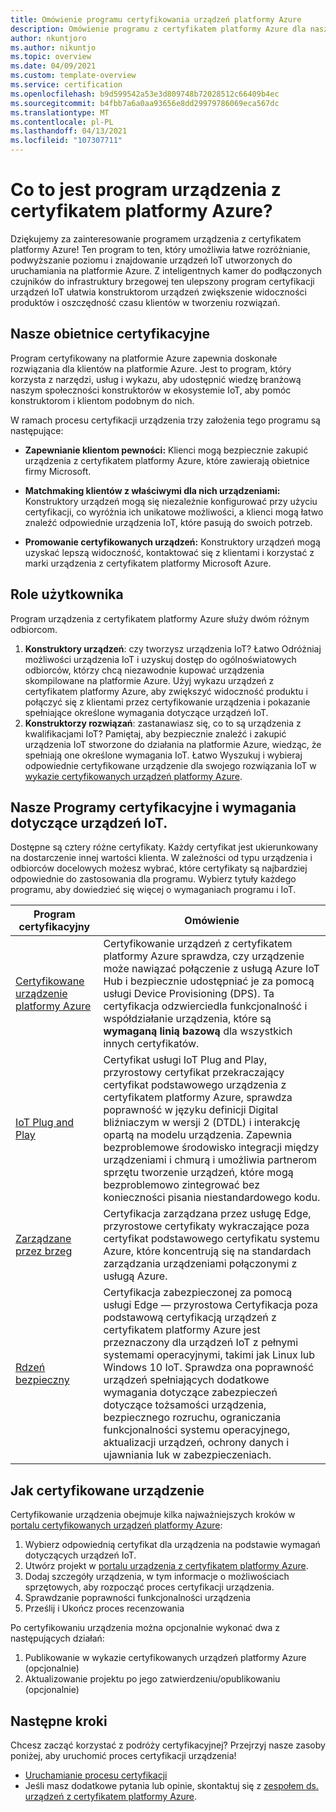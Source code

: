 ```yaml
---
title: Omówienie programu certyfikowania urządzeń platformy Azure
description: Omówienie programu z certyfikatem platformy Azure dla naszych partnerów i klientów. Użyj tych zasobów, aby uruchomić proces certyfikacji urządzenia. Dowiedz się, jak certyfikowane urządzenie — od wymagań dotyczących urządzeń IoT w celu opublikowania urządzenia.
author: nkuntjoro
ms.author: nikuntjo
ms.topic: overview
ms.date: 04/09/2021
ms.custom: template-overview
ms.service: certification
ms.openlocfilehash: b9d599542a53e3d809748b72028512c66409b4ec
ms.sourcegitcommit: b4fbb7a6a0aa93656e8dd29979786069eca567dc
ms.translationtype: MT
ms.contentlocale: pl-PL
ms.lasthandoff: 04/13/2021
ms.locfileid: "107307711"
---
```

# <a name="what-is-the-azure-certified-device-program"></a>Co to jest program urządzenia z certyfikatem platformy Azure?

Dziękujemy za zainteresowanie programem urządzenia z certyfikatem platformy Azure! Ten program to ten, który umożliwia łatwe rozróżnianie, podwyższanie poziomu i znajdowanie urządzeń IoT utworzonych do uruchamiania na platformie Azure. Z inteligentnych kamer do podłączonych czujników do infrastruktury brzegowej ten ulepszony program certyfikacji urządzeń IoT ułatwia konstruktorom urządzeń zwiększenie widoczności produktów i oszczędność czasu klientów w tworzeniu rozwiązań.

## <a name="our-certification-promise"></a>Nasze obietnice certyfikacyjne

Program certyfikowany na platformie Azure zapewnia doskonałe rozwiązania dla klientów na platformie Azure. Jest to program, który korzysta z narzędzi, usług i wykazu, aby udostępnić wiedzę branżową naszym społeczności konstruktorów w ekosystemie IoT, aby pomóc konstruktorom i klientom podobnym do nich.

W ramach procesu certyfikacji urządzenia trzy założenia tego programu są następujące:

- **Zapewnianie klientom pewności:** Klienci mogą bezpiecznie zakupić urządzenia z certyfikatem platformy Azure, które zawierają obietnice firmy Microsoft.

- **Matchmaking klientów z właściwymi dla nich urządzeniami:** Konstruktory urządzeń mogą się niezależnie konfigurować przy użyciu certyfikacji, co wyróżnia ich unikatowe możliwości, a klienci mogą łatwo znaleźć odpowiednie urządzenia IoT, które pasują do swoich potrzeb.

- **Promowanie certyfikowanych urządzeń:** Konstruktory urządzeń mogą uzyskać lepszą widoczność, kontaktować się z klientami i korzystać z marki urządzenia z certyfikatem platformy Microsoft Azure.

## <a name="user-roles"></a>Role użytkownika

Program urządzenia z certyfikatem platformy Azure służy dwóm różnym odbiorcom.

1. **Konstruktory urządzeń**: czy tworzysz urządzenia IoT? Łatwo Odróżniaj możliwości urządzenia IoT i uzyskuj dostęp do ogólnoświatowych odbiorców, którzy chcą niezawodnie kupować urządzenia skompilowane na platformie Azure. Użyj wykazu urządzeń z certyfikatem platformy Azure, aby zwiększyć widoczność produktu i połączyć się z klientami przez certyfikowanie urządzenia i pokazanie spełniające określone wymagania dotyczące urządzeń IoT.
1.  **Konstruktorzy rozwiązań**: zastanawiasz się, co to są urządzenia z kwalifikacjami IoT? Pamiętaj, aby bezpiecznie znaleźć i zakupić urządzenia IoT stworzone do działania na platformie Azure, wiedząc, że spełniają one określone wymagania IoT. Łatwo Wyszukuj i wybieraj odpowiednie certyfikowane urządzenie dla swojego rozwiązania IoT w [wykazie certyfikowanych urządzeń platformy Azure](https://devicecatalog.azure.com/).

## <a name="our-certification-programs-and-iot-device-requirements"></a>Nasze Programy certyfikacyjne i wymagania dotyczące urządzeń IoT.

Dostępne są cztery różne certyfikaty. Każdy certyfikat jest ukierunkowany na dostarczenie innej wartości klienta. W zależności od typu urządzenia i odbiorców docelowych możesz wybrać, które certyfikaty są najbardziej odpowiednie do zastosowania dla programu. Wybierz tytuły każdego programu, aby dowiedzieć się więcej o wymaganiach programu i IoT.

| Program certyfikacyjny         |  Omówienie                      |
------------------------------|-------------------------------------------------|
| [Certyfikowane urządzenie platformy Azure](program-requirements-azure-certified-device.md)          | Certyfikowanie urządzeń z certyfikatem platformy Azure sprawdza, czy urządzenie może nawiązać połączenie z usługą Azure IoT Hub i bezpiecznie udostępniać je za pomocą usługi Device Provisioning (DPS). Ta certyfikacja odzwierciedla funkcjonalność i współdziałanie urządzenia, które są **wymaganą linią bazową** dla wszystkich innych certyfikatów.          |
| [IoT Plug and Play](program-requirements-pnp.md) | Certyfikat usługi IoT Plug and Play, przyrostowy certyfikat przekraczający certyfikat podstawowego urządzenia z certyfikatem platformy Azure, sprawdza poprawność w języku definicji Digital bliźniaczym w wersji 2 (DTDL) i interakcję opartą na modelu urządzenia. Zapewnia bezproblemowe środowisko integracji między urządzeniami i chmurą i umożliwia partnerom sprzętu tworzenie urządzeń, które mogą bezproblemowo zintegrować bez konieczności pisania niestandardowego kodu.  |
| [Zarządzane przez brzeg](program-requirements-edge-managed.md) | Certyfikacja zarządzana przez usługę Edge, przyrostowe certyfikaty wykraczające poza certyfikat podstawowego certyfikatu systemu Azure, które koncentrują się na standardach zarządzania urządzeniami połączonymi z usługą Azure.  |
| [Rdzeń bezpieczny](program-requirements-edge-secured-core.md)                             | Certyfikacja zabezpieczonej za pomocą usługi Edge — przyrostowa Certyfikacja poza podstawową certyfikacją urządzeń z certyfikatem platformy Azure jest przeznaczony dla urządzeń IoT z pełnymi systemami operacyjnymi, takimi jak Linux lub Windows 10 IoT. Sprawdza ona poprawność urządzeń spełniających dodatkowe wymagania dotyczące zabezpieczeń dotyczące tożsamości urządzenia, bezpiecznego rozruchu, ograniczania funkcjonalności systemu operacyjnego, aktualizacji urządzeń, ochrony danych i ujawniania luk w zabezpieczeniach. |

## <a name="how-to-certify-your-device"></a>Jak certyfikowane urządzenie

Certyfikowanie urządzenia obejmuje kilka najważniejszych kroków w [portalu certyfikowanych urządzeń platformy Azure](https://certify.azure.com):

1. Wybierz odpowiednią certyfikat dla urządzenia na podstawie wymagań dotyczących urządzeń IoT.
1. Utwórz projekt w [portalu urządzenia z certyfikatem platformy Azure](https://certify.azure.com).
1. Dodaj szczegóły urządzenia, w tym informacje o możliwościach sprzętowych, aby rozpocząć proces certyfikacji urządzenia.
1. Sprawdzanie poprawności funkcjonalności urządzenia
1. Prześlij i Ukończ proces recenzowania

Po certyfikowaniu urządzenia można opcjonalnie wykonać dwa z następujących działań:

1. Publikowanie w wykazie certyfikowanych urządzeń platformy Azure (opcjonalnie)
1. Aktualizowanie projektu po jego zatwierdzeniu/opublikowaniu (opcjonalnie)

## <a name="next-steps"></a>Następne kroki

Chcesz zacząć korzystać z podróży certyfikacyjnej? Przejrzyj nasze zasoby poniżej, aby uruchomić proces certyfikacji urządzenia!

- [Uruchamianie procesu certyfikacji](tutorial-00-selecting-your-certification.md)
- Jeśli masz dodatkowe pytania lub opinie, skontaktuj się z [zespołem ds. urządzeń z certyfikatem platformy Azure](mailto:iotcert@microsoft.com).
